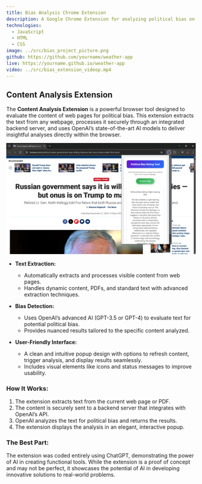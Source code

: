 ```yaml
---
title: Bias Analysis Chrome Extension
description: A Google Chrome Extension for analyzing political bias on websites
technologies:
  - JavaScript
  - HTML
  - CSS
image: ../src/bias_project_picture.png
github: https://github.com/yourname/weather-app
live: https://yourname.github.io/weather-app
video: ../src/bias_extension_videop.mp4
---
```


## Content Analysis Extension

The **Content Analysis Extension** is a powerful browser tool designed to evaluate the content of web pages for political bias. This extension extracts the text from any webpage, processes it securely through an integrated backend server, and uses OpenAI’s state-of-the-art AI models to deliver insightful analyses directly within the browser.

![Alt text](../src/bias_project_picture.png "a title")

* **Text Extraction:**

  * Automatically extracts and processes visible content from web pages.
  * Handles dynamic content, PDFs, and standard text with advanced extraction techniques.
* **Bias Detection:**

  * Uses OpenAI’s advanced AI (GPT-3.5 or GPT-4) to evaluate text for potential political bias.
  * Provides nuanced results tailored to the specific content analyzed.
* **User-Friendly Interface:**

  * A clean and intuitive popup design with options to refresh content, trigger analysis, and display results seamlessly.
  * Includes visual elements like icons and status messages to improve usability.

### How It Works:

1. The extension extracts text from the current web page or PDF.
2. The content is securely sent to a backend server that integrates with OpenAI’s API.
3. OpenAI analyzes the text for political bias and returns the results.
4. The extension displays the analysis in an elegant, interactive popup.

### The Best Part:

The extension was coded entirely using ChatGPT, demonstrating the power of AI in creating functional tools. While the extension is a proof of concept and may not be perfect, it showcases the potential of AI in developing innovative solutions to real-world problems.
